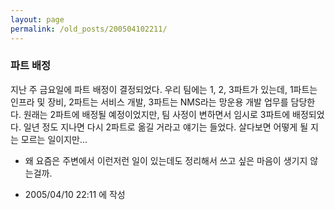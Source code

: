 ```yaml
---
layout: page
permalink: /old_posts/200504102211/
---
```


### 파트 배정

지난 주 금요일에 파트 배정이 결정되었다.
우리 팀에는 1, 2, 3파트가 있는데, 1파트는 인프라 및 장비, 2파트는 서비스 개발, 3파트는 NMS라는 망운용 개발 업무를 담당한다.
원래는 2파트에 배정될 예정이었지만, 팀 사정이 변하면서 임시로 3파트에 배정되었다.
일년 정도 지나면 다시 2파트로 옮길 거라고 얘기는 들었다.
살다보면 어떻게 될 지는 모르는 일이지만...





* 왜 요즘은 주변에서 이런저런 일이 있는데도 정리해서 쓰고 싶은 마음이 생기지 않는걸까.





- 2005/04/10 22:11 에 작성